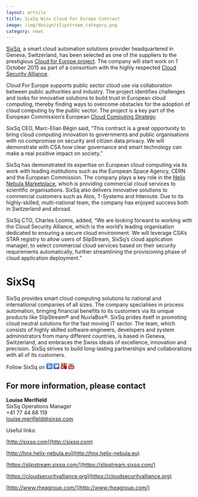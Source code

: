 ```yaml
---
layout: article
title: SixSq Wins Cloud For Europe Contract
image: /img/design/slipstream_category.png
category: news
---
```

 
[SixSq](http://sixsq.com), a smart cloud automation solutions provider headquartered in Geneva, Switzerland, has been selected as one of the suppliers to the prestigious [Cloud for Europe project](http://www.cloudforeurope.eu).  The company will start work on 1 October 2015 as part of a consortium with the highly respected [Cloud Security Alliance](https://cloudsecurityalliance.org). 

Cloud For Europe supports public sector cloud use via collaboration between public authorities and industry. The project identifies challenges and looks for innovative solutions to build trust in European cloud computing, thereby finding ways to overcome obstacles for the adoption of cloud computing by the public sector.  The project is a key part of the European Commission’s European [Cloud Computing Strategy](http://ec.europa.eu/digital-agenda/en/european-cloud-initiative).

SixSq CEO, Marc-Elian Bégin said, “This contract is a great opportunity to bring cloud computing innovation to governments and public organisations with no compromise on security and citizen data privacy.  We will demonstrate with CSA how clear governance and smart technology can make a real positive impact on society.” 

SixSq has demonstrated its expertise on European cloud computing via its work with leading institutions such as the European Space Agency, CERN and the European Commission.  The company plays a key role in the [Helix Nebula Marketplace](http://www.helix-nebula.eu/), which is providing commercial cloud services to scientific organisations. SixSq also delivers innovative solutions to commercial customers such as Atos, T-Systems and Interoute. Due to its highly-skilled, multi-national team, the company has enjoyed success both in Switzerland and abroad.

SixSq CTO, Charles Loomis, added, “We are looking forward to working with the Cloud Security Alliance, which is the world’s leading organisation dedicated to ensuring a secure cloud environment. We will leverage CSA’s STAR registry to allow users of SlipStream, SixSq’s cloud application manager, to select commercial cloud services based on their security requirements automatically, further streamlining the provisioning phase of cloud application deployment.”

SixSq
=====

SixSq provides smart cloud computing solutions to national and international companies of all sizes. The company specialises in process automation, bringing financial benefits to its customers via its unique products like SlipStream® and NuvlaBox®. SixSq prides itself in promoting cloud neutral solutions for the fast moving IT sector. The team, which consists of highly skilled software engineers, developers and system administrators from many different countries, is based in Geneva, Switzerland, and embraces the Swiss ideals of excellence, innovation and precision. SixSq strives to build long-lasting partnerships and collaborations with all of its customers. 


Follow SixSq on
<a href="http://linkedin.com/company/sixsq"><img src="/img/design/linkedin_small.png" alt="LinkedIn" width="16" /></a> <a href="http://twitter.com/@sixsq"><img src="/img/design/twitter_small.png" alt="Twitter" width="16" /></a> <a href="http://plus.google.com/+sixsq"><img src="/img/design/google_plus_small.png" alt="Google+" width="16" /></a> <a href="https://www.youtube.com/channel/UCGYw3n7c-QsDtsVH32By1-g"><img src="/img/design/youtube_small.png" alt="Youtube" width="16"/></a>


For more information, please contact
----


**Louise Merifield**  
SixSq Operations Manager  
+41 77 44 68 119  
[louise.merifield@sixsq.com](mailto:louise.merifield@sixsq.com)

Useful links:

[http://sixsq.com](http://sixsq.com) 

[http://hnx.helix-nebula.eu](http://hnx.helix-nebula.eu)

[https://slipstream.sixsq.com/](https://slipstream.sixsq.com/)

[https://cloudsecurityalliance.org](https://cloudsecurityalliance.org)

[http://www.rheagroup.com/](http://www.rheagroup.com/)


